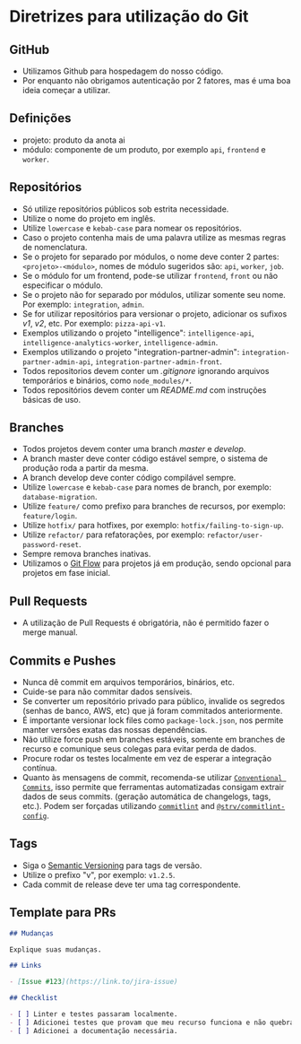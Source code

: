 # Diretrizes para utilização do Git

## GitHub

- Utilizamos Github para hospedagem do nosso código.
- Por enquanto não obrigamos autenticação por 2 fatores, mas é uma boa ideia começar a utilizar.

## Definições

- projeto: produto da anota ai
- módulo: componente de um produto, por exemplo `api`, `frontend` e `worker`.

## Repositórios

- Só utilize repositórios públicos sob estrita necessidade.
- Utilize o nome do projeto em inglês.
- Utilize `lowercase` e `kebab-case` para nomear os repositórios.
- Caso o projeto contenha mais de uma palavra utilize as mesmas regras de nomenclatura.
- Se o projeto for separado por módulos, o nome deve conter 2 partes: `<projeto>-<módulo>`, nomes de módulo sugeridos são: `api`, `worker`, `job`.
- Se o módulo for um frontend, pode-se utilizar `frontend`, `front` ou não especificar o módulo.
- Se o projeto não for separado por módulos, utilizar somente seu nome. Por exemplo: `integration`, `admin`.
- Se for utilizar repositórios para versionar o projeto, adicionar os sufixos *v1*, *v2*, etc. Por exemplo: `pizza-api-v1`.
- Exemplos utilizando o projeto "intelligence": `intelligence-api`, `intelligence-analytics-worker`, `intelligence-admin`.
- Exemplos utilizando o projeto "integration-partner-admin": `integration-partner-admin-api`, `integration-partner-admin-front`.
- Todos repositorios devem conter um *.gitignore* ignorando arquivos temporários e binários, como `node_modules/*`.
- Todos repositórios devem conter um *README.md* com instruções básicas de uso.

## Branches

- Todos projetos devem conter uma branch *master* e *develop*.
- A branch master deve conter código estável sempre, o sistema de produção roda a partir da mesma.
- A branch develop deve conter código compilável sempre.
- Utilize `lowercase` e `kebab-case` para nomes de branch, por exemplo: `database-migration`.
- Utilize `feature/` como prefixo para branches de recursos, por exemplo: `feature/login`.
- Utilize `hotfix/` para hotfixes, por exemplo: `hotfix/failing-to-sign-up`.
- Utilize `refactor/` para refatorações, por exemplo: `refactor/user-password-reset`.
- Sempre remova branches inativas.
- Utilizamos o [Git Flow](http://nvie.com/posts/a-successful-git-branching-model/) para projetos já em produção, sendo opcional para projetos em fase inicial.

## Pull Requests

- A utilização de Pull Requests é obrigatória, não é permitido fazer o merge manual.

## Commits e Pushes

- Nunca dê commit em arquivos temporários, binários, etc.
- Cuide-se para não commitar dados sensíveis.
- Se converter um repositório privado para público, invalide os segredos (senhas de banco, AWS, etc) que já foram commitados anteriormente.
- É importante versionar lock files como `package-lock.json`, nos permite manter versões exatas das nossas dependências.
- Não utilize force push em branches estáveis, somente em branches de recurso e comunique seus colegas para evitar perda de dados.
- Procure rodar os testes localmente em vez de esperar a integração contínua.
- Quanto às mensagens de commit, recomenda-se utilizar [`Conventional Commits`](https://www.conventionalcommits.org), isso permite que ferramentas automatizadas consigam extrair dados de seus commits. (geração automática de changelogs, tags, etc.). Podem ser forçadas utilizando [`commitlint`](https://commitlint.js.org) and [`@strv/commitlint-config`](https://github.com/strvcom/code-quality-tools/tree/master/packages/commitlint-config).

## Tags

- Siga o [Semantic Versioning](https://semver.org/) para tags de versão.
- Utilize o prefixo "v", por exemplo: `v1.2.5`.
- Cada commit de release deve ter uma tag correspondente.

## Template para PRs

```markdown
## Mudanças

Explique suas mudanças.

## Links

- [Issue #123](https://link.to/jira-issue)

## Checklist

- [ ] Linter e testes passaram localmente.
- [ ] Adicionei testes que provam que meu recurso funciona e não quebra outros recursos.
- [ ] Adicionei a documentação necessária.
```

